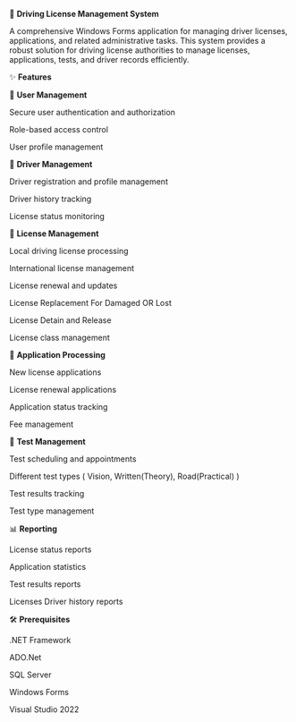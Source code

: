 🚗 **Driving License Management System**

A comprehensive Windows Forms application for managing driver licenses, applications, and related administrative tasks.
This system provides a robust solution for driving license authorities to manage licenses, applications, tests, and driver records efficiently.

✨ **Features**

👤 **User Management**

Secure user authentication and authorization 

Role-based access control

User profile management

👥 **Driver Management**

Driver registration and profile management

Driver history tracking

License status monitoring

📄 **License Management**  

Local driving license processing

International license management

License renewal and updates

License Replacement For Damaged OR Lost

License Detain and Release

License class management

📄 **Application Processing**

New license applications

License renewal applications

Application status tracking

Fee management

🧪 **Test Management**

Test scheduling and appointments

Different test types ( Vision, Written(Theory), Road(Practical) )

Test results tracking

Test type management

📊 **Reporting**

License status reports

Application statistics

Test results reports

Licenses Driver history reports

🛠️ **Prerequisites**

.NET Framework

ADO.Net

SQL Server

Windows Forms

Visual Studio 2022
